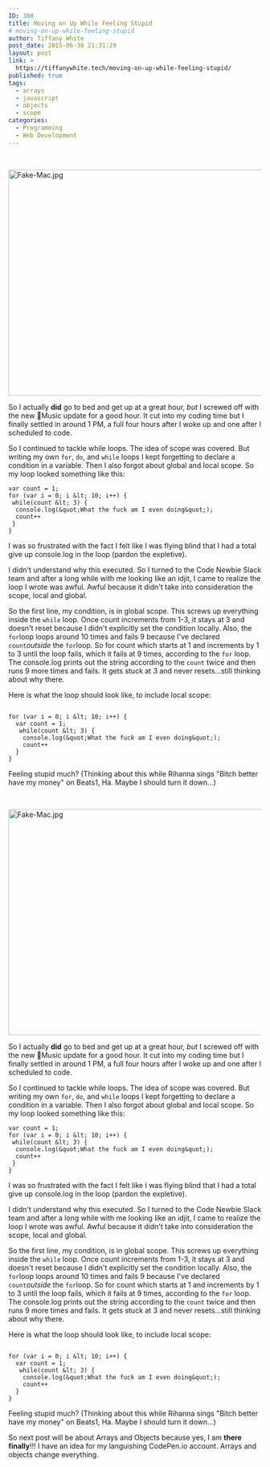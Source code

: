 ```yaml
---
ID: 388
title: Moving on Up While Feeling Stupid
# moving-on-up-while-feeling-stupid
author: Tiffany White
post_date: 2015-06-30 21:31:29
layout: post
link: >
  https://tiffanywhite.tech/moving-on-up-while-feeling-stupid/
published: true
tags:
  - arrays
  - javascript
  - objects
  - scope
categories:
  - Programming
  - Web Development
---
```



&nbsp;

<a href="http://helloburgh.me/wp-content/uploads/2015/06/Fake-Mac.jpg"><img class="alignnone  wp-image-387" src="http://helloburgh.me/wp-content/uploads/2015/06/Fake-Mac.jpg" alt="Fake-Mac.jpg" width="675" height="450" /></a>

So I actually **did** go to bed and get up at a great hour, *but* I screwed off with the new Music update for a good hour. It cut into my coding time but I finally settled in around 1 PM, a full four hours after I woke up and one after I scheduled to code.

So I continued to tackle while loops. The idea of scope was covered. But writing my own `for`, `do`, and `while` loops I kept forgetting to declare a condition in a variable. Then I also forgot about global and local scope. So my loop looked something like this:

~~~~
var count = 1;
for (var i = 0; i &lt; 10; i++) {
 while(count &lt; 3) {
  console.log(&quot;What the fuck am I even doing&quot;);
  count++
 }
}
~~~~
I was so frustrated with the fact I felt like I was flying blind that I had a total give up console.log in the loop (pardon the expletive).

I didn't understand why this executed. So I turned to the Code Newbie Slack team and after a long while with me looking like an idjit, I came to realize the loop I wrote was awful. Awful because it didn't take into consideration the scope, local and global.

So the first line, my condition, is in global scope. This screws up everything inside the `while` loop. Once count increments from 1-3, it stays at 3 and doesn't reset because I didn't explicitly set the condition locally. Also, the `for`loop loops around 10 times and fails 9 because I've declared `count`*outside* the `for`loop. So for count which starts at 1 and increments by 1 to 3 until the loop fails, which it fails at 9 times, according to the `for` loop. The console.log prints out the string according to the `count` twice and then runs 9 more times and fails. It gets stuck at 3 and never resets...still thinking about why there.

Here is what the loop should look like, to include local scope:

~~~~

for (var i = 0; i &lt; 10; i++) {
  var count = 1;
   while(count &lt; 3) {
    console.log(&quot;What the fuck am I even doing&quot;);
    count++
  }
}

~~~~
Feeling stupid much?
(Thinking about this while Rihanna sings "Bitch better have my money" on Beats1, Ha. Maybe I should turn it down...)




&nbsp;

<a href="http://helloburgh.me/wp-content/uploads/2015/06/Fake-Mac.jpg"><img class="alignnone  wp-image-387" src="http://helloburgh.me/wp-content/uploads/2015/06/Fake-Mac.jpg" alt="Fake-Mac.jpg" width="675" height="450" /></a>

So I actually **did** go to bed and get up at a great hour, *but* I screwed off with the new Music update for a good hour. It cut into my coding time but I finally settled in around 1 PM, a full four hours after I woke up and one after I scheduled to code.

So I continued to tackle while loops. The idea of scope was covered. But writing my own `for`, `do`, and `while` loops I kept forgetting to declare a condition in a variable. Then I also forgot about global and local scope. So my loop looked something like this:

~~~~
var count = 1;
for (var i = 0; i &lt; 10; i++) {
 while(count &lt; 3) {
  console.log(&quot;What the fuck am I even doing&quot;);
  count++
 }
}
~~~~
I was so frustrated with the fact I felt like I was flying blind that I had a total give up console.log in the loop (pardon the expletive).

I didn't understand why this executed. So I turned to the Code Newbie Slack team and after a long while with me looking like an idjit, I came to realize the loop I wrote was awful. Awful because it didn't take into consideration the scope, local and global.

So the first line, my condition, is in global scope. This screws up everything inside the `while` loop. Once count increments from 1-3, it stays at 3 and doesn't reset because I didn't explicitly set the condition locally. Also, the `for`loop loops around 10 times and fails 9 because I've declared `count`*outside* the `for`loop. So for count which starts at 1 and increments by 1 to 3 until the loop fails, which it fails at 9 times, according to the `for` loop. The console.log prints out the string according to the `count` twice and then runs 9 more times and fails. It gets stuck at 3 and never resets...still thinking about why there.

Here is what the loop should look like, to include local scope:

~~~~

for (var i = 0; i &lt; 10; i++) {
  var count = 1;
   while(count &lt; 3) {
    console.log(&quot;What the fuck am I even doing&quot;);
    count++
  }
}

~~~~
Feeling stupid much?
(Thinking about this while Rihanna sings "Bitch better have my money" on Beats1, Ha. Maybe I should turn it down...)





So next post will be about Arrays and Objects because yes, I am **there finally**!!! I have an idea for my languishing CodePen.io account. Arrays and objects change everything.